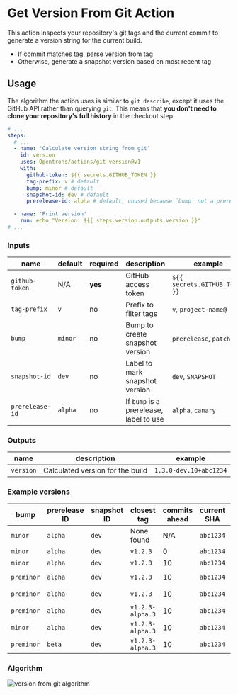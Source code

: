 # Get Version From Git Action

This action inspects your repository's git tags and the current commit to generate a version string for the current build.

- If commit matches tag, parse version from tag
- Otherwise, generate a snapshot version based on most recent tag

## Usage

The algorithm the action uses is similar to `git describe`, except it uses the GitHub API rather than querying `git`. This means that **you don't need to clone your repository's full history** in the checkout step.

```yaml
# ...
steps:
  # ...
  - name: 'Calculate version string from git'
    id: version
    uses: Opentrons/actions/git-version@v1
    with:
      github-token: ${{ secrets.GITHUB_TOKEN }}
      tag-prefix: v # default
      bump: minor # default
      snapshot-id: dev # default
      prerelease-id: alpha # default, unused because `bump` not a prerelease

  - name: 'Print version'
    run: echo "Version: ${{ steps.version.outputs.version }}"
# ...
```

### Inputs

| name            | default | required | description                             | example                       |
| --------------- | ------- | -------- | --------------------------------------- | ----------------------------- |
| `github-token`  | N/A     | **yes**  | GitHub access token                     | `${{ secrets.GITHUB_TOKEN }}` |
| `tag-prefix`    | `v`     | no       | Prefix to filter tags                   | `v`, `project-name@`          |
| `bump`          | `minor` | no       | Bump to create snapshot version         | `prerelease`, `patch`         |
| `snapshot-id`   | `dev`   | no       | Label to mark snapshot version          | `dev`, `SNAPSHOT`             |
| `prerelease-id` | `alpha` | no       | If `bump` is a prerelease, label to use | `alpha`, `canary`             |

### Outputs

| name      | description                      | example                       |
| --------- | -------------------------------- | ----------------------------- |
| `version` | Calculated version for the build | `1.3.0-dev.10+abc1234`  |

### Example versions

| bump       | prerelease ID | snapshot ID | closest tag      | commits ahead | current SHA | output                         |
| ---------- | ------------- | ----------- | ---------------- | ------------- | ----------- | ------------------------------ |
| `minor`    | `alpha`       | `dev`       | None found       | N/A           | `abc1234`   | `0.0.0-dev+abc1234`            |
| `minor`    | `alpha`       | `dev`       | `v1.2.3`         | 0             | `abc1234`   | `1.2.3`                        |
| `minor`    | `alpha`       | `dev`       | `v1.2.3`         | 10            | `abc1234`   | `1.3.0-dev.10+abc1234`         |
| `preminor` | `alpha`       | `dev`       | `v1.2.3`         | 10            | `abc1234`   | `1.3.0-alpha.0.dev.10+abc1234` |
| `preminor` | `alpha`       | `dev`       | `v1.2.3`         | 10            | `abc1234`   | `1.3.0-alpha.0.dev.10+abc1234` |
| `preminor` | `alpha`       | `dev`       | `v1.2.3-alpha.3` | 10            | `abc1234`   | `1.2.3-alpha.4.dev.10+abc1234` |
| `minor`    | `alpha`       | `dev`       | `v1.2.3-alpha.3` | 10            | `abc1234`   | `1.2.3-alpha.4.dev.10+abc1234` |
| `preminor` | `beta`        | `dev`       | `v1.2.3-alpha.3` | 10            | `abc1234`   | `1.2.3-beta.0.dev.10+abc1234`  |

### Algorithm

![version from git algorithm][]

[version from git algorithm]: https://user-images.githubusercontent.com/2963448/113524970-31df4380-9580-11eb-8508-c1968cb017f9.png

